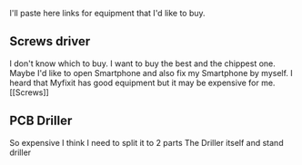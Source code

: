 I'll paste here links for equipment that I'd like to buy.

## Screws driver
I don't know which to buy.
I want to buy the best and the chippest one. Maybe I'd like to open Smartphone and also fix my Smartphone by myself.
I heard that Myfixit has good equipment but it may be expensive for me.
[[Screws]]


## PCB Driller 
So expensive
I think I need to split it to 2 parts
The Driller itself and stand driller
